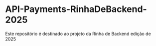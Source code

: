 # API-Payments-RinhaDeBackend-2025
Este repositório é destinado ao projeto da Rinha de Backend edição de 2025
